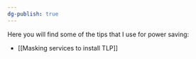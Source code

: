 ```yaml
---
dg-publish: true
---
```

Here you will find some of the tips that I use for power saving:

- [[Masking services to install TLP]]